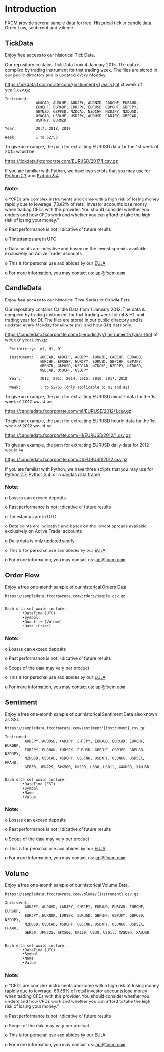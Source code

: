 # Introduction
FXCM provide several sample data for free. Historical tick or candle data. Order flow, sentiment and volume.

## TickData
Enjoy free access to our historical Tick Data.

Our repository contains Tick Data from 4 January 2015. The data is compiled by trading instrument for that trading week. The files are stored in our public directory and is updated every Monday.

https://tickdata.fxcorporate.com/{instrument}/{year}/{int of week of year}.csv.gz

    Instrument: 
                  AUDCAD, AUDCHF, AUDJPY, AUDNZD, CADCHF, EURAUD,
                  EURCHF, EURGBP, EURJPY, EURUSD, GBPCHF, GBPJPY,
                  GBPNZD, GBPUSD, NZDCAD, NZDCHF, NZDJPY, NZDUSD,
                  USDCAD, USDCHF, USDJPY, AUDUSD, CADJPY, GBPCAD,
                  USDTRY, EURNZD

    Year:         2017, 2018, 2019

    Week:         1 to 52/53

To give an example, the path for extracting EURUSD data for the 1st week of 2015 would be

https://tickdata.fxcorporate.com/EURUSD/2017/1.csv.gz

If you are familiar with Python, we have two scripts that you may use for [Python 2.7](https://github.com/fxcm/MarketData/blob/master/TickData/TickData27.py) and [Python 3.4](https://github.com/fxcm/MarketData/blob/master/TickData/TickData34.py)


### Note:

o	“CFDs are complex instruments and come with a high risk of losing money rapidly due to leverage.
73.62% of retail investor accounts lose money when trading CFDs with this provider.
You should consider whether you understand how CFDs work and whether you can afford to take the high risk of losing your money.”

o	Past performance is not indicative of future results

o	Timestamps are in UTC

o	Data points are indicative and based on the lowest spreads available exclusively on Active Trader accounts

o	This is for personal use and abides by our [EULA](https://www.fxcm.com/uk/forms/eula/)

o	For more information, you may contact us: api@fxcm.com 

## CandleData

Enjoy free access to our historical Time Series or Candle Data.

Our repository contains Candle Data from 1 January 2012. The data is compiled by trading instrument for that trading week for m1 & H1, and trading year for D1. The files are stored in our public directory and is updated every Monday for minute (m1) and hour (H1) data only.

https://candledata.fxcorporate.com/{periodicity}/{instrument}/{year}/{int of week of year}.csv.gz

      Periodicity:  m1, H1, D1

      Instrument:   AUDCAD, AUDCHF, AUDJPY, AUDNZD, CADCHF, EURAUD,
                    EURCHF, EURGBP, EURJPY, EURUSD, GBPCHF, GBPJPY,
                    GBPNZD, GBPUSD, NZDCAD, NZDCHF, NZDJPY, NZDUSD,
                    USDCAD, USDCHF, USDJPY

      Year:         2012, 2013, 2014, 2015, 2016, 2017, 2018

      Week:         1 to 52/53 (only applicable to m1 and H1)

To give an example, the path for extracting EURUSD minute-data for the 1st week of 2012 would be

https://candledata.fxcorporate.com/m1/EURUSD/2012/1.csv.gz

To give an example, the path for extracting EURUSD hourly-data for the 1st week of 2012 would be

https://candledata.fxcorporate.com/H1/EURUSD/2012/1.csv.gz

To give an example, the path for extracting EURUSD daily-data for 2012 would be

https://candledata.fxcorporate.com/D1/EURUSD/2012.csv.gz

If you are familiar with Python, we have three scripts that you may use for [Python 2.7](https://github.com/fxcm/MarketData/blob/master/CandleData/CandleData27.py), [Python 3.4](https://github.com/fxcm/MarketData/blob/master/CandleData/CandleData34.py), or a [pandas data frame](https://github.com/fxcm/MarketData/blob/master/CandleData/CandleData(pandas).py)


### Note:

o	Losses can exceed deposits

o	Past performance is not indicative of future results

o	Timestamps are in UTC

o	Data points are indicative and based on the lowest spreads available exclusively on Active Trader accounts

o	Daily data is only updated yearly

o	This is for personal use and abides by our [EULA](https://www.fxcm.com/uk/forms/eula/)

o	For more information, you may contact us: api@fxcm.com 



## Order Flow

Enjoy a free one-month sample of our historical Orders Data.

	https://sampledata.fxcorporate.com/orders/sample.csv.gz


    Each data set would include:
            •DateTime (UTC)
            •Symbol
            •Quantity (Volume)
            •Rate (Price)


### Note:
o	Losses can exceed deposits

o	Past performance is not indicative of future results

o	Scope of the data may vary per product	

o	This is for personal use and abides by our [EULA](https://www.fxcm.com/uk/forms/eula)

o	For more information, you may contact us: api@fxcm.com

 
## Sentiment

Enjoy a free one-month sample of our historical Sentiment Data also known as SSI.

	https://sampledata.fxcorporate.com/sentiment/{instrument}.csv.gz

    Instrument: 
             AUDJPY, AUDUSD, CADJPY, CHFJPY, EURAUD, EURCAD, EURCHF, EURGBP,
             EURJPY, EURNOK, EURSEK, EURUSD, GBPCHF, GBPJPY, GBPUSD, NZDJPY,
             NZDUSD, USDCAD, USDCHF, USDCNH, USDJPY, USDNOK, USDSEK, FRA40,
             GER30, JPN225, SPX500, UK100, US30, USOil, XAGUSD, XAUUSD


    Each data set would include:
            •DateTime (EST)
            •Symbol
            •Name
            •Value


### Note:
o	Losses can exceed deposits

o	Past performance is not indicative of future results

o	Scope of the data may vary per product

o	This is for personal use and abides by our [EULA](https://www.fxcm.com/uk/forms/eula/)

o	For more information, you may contact us: api@fxcm.com
 

## Volume

Enjoy a free one-month sample of our historical Volume Data.

	https://sampledata.fxcorporate.com/volume/{instrument}.csv.gz

    Instrument: 
             AUDJPY, AUDUSD, CADJPY, CHFJPY, EURAUD, EURCAD, EURCHF, EURGBP,
             EURJPY, EURNOK, EURSEK, EURUSD, GBPCHF, GBPJPY, GBPUSD, NZDJPY,
             NZDUSD, USDCAD, USDCHF, USDCNH, USDJPY, USDNOK, USDSEK, FRA40,
             GER30, JPN225, SPX500, UK100, US30, USOil, XAGUSD, XAUUSD


    Each data set would include:
            •DateTime (UTC)
            •Symbol
            •Name
            •Value


### Note:
o	“CFDs are complex instruments and come with a high risk of losing money rapidly due to leverage. 69.66% of retail investor accounts lose money when trading CFDs with this provider. You should consider whether you understand how CFDs work and whether you can afford to take the high risk of losing your money.”

o	Past performance is not indicative of future results

o	Scope of the data may vary per product

o	This is for personal use and abides by our [EULA](https://www.fxcm.com/uk/forms/eula/)

o	For more information, you may contact us: api@fxcm.com
 
 
